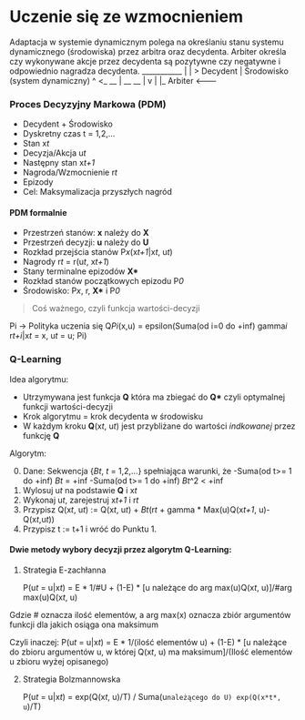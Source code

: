 # Uczenie się ze wzmocnieniem

Adaptacja w systemie dynamicznym polega na określaniu stanu systemu dynamicznego (środowiska) przez arbitra oraz decydenta. Arbiter określa czy wykonywane akcje przez decydenta są pozytywne czy negatywne i odpowiednio nagradza decydenta. 
	 ___________
	|    |      > 
Decydent     |	      Środowisko (system dynamiczny)
   ^   <_ __ | __ __
   |         v   | 
   |_ Arbiter <--- 


### Proces Decyzyjny Markowa (PDM)

- Decydent + Środowisko
- Dyskretny czas t = 1,2,...
- Stan x*t*
- Decyzja/Akcja u*t*
- Następny stan x*t+1*
- Nagroda/Wzmocnienie r*t*
- Epizody
- Cel: Maksymalizacja przyszłych nagród

#### PDM formalnie

- Przestrzeń stanów: **x** należy do **X**
- Przestrzeń decyzji: **u** należy do **U**
- Rozkład przejścia stanów P*x*(x*t+1*|x*t*, u*t*)
- Nagrody r*t* = r(u*t*, x*t+1*)
- Stany terminalne epizodów __X*__
- Rozkład stanów początkowych epizodu P*0*
- Środowisko: P*x*, r, __X*__ i P*0*

> Coś ważnego, czyli funkcja wartości-decyzji

Pi -> Polityka uczenia się
Q*Pi*(x,u) = epsilon(Suma(od i=0 do +inf) gamma*i* r*t+i*|x*t* = x, u*t* = u; Pi)

### Q-Learning 

Idea algorytmu:

- Utrzymywana jest funkcja **Q** która ma zbiegać do __Q*__ czyli optymalnej funkcji wartości-decyzji
- Krok algorytmu = krok decydenta w środowisku
- W każdym kroku **Q**(x*t*, u*t*) jest przybliżane do wartości *indkowanej* przez funkcję **Q**

Algorytm: 

0. Dane: Sekwencja {_B_*t*, *t* = 1,2,...} spełniająca warunki, że 
   -Suma(od t>= 1 do +inf) _B_*t* = +inf 
   -Suma(od t>= 1 do +inf) _B_*t*^2 < +inf
1. Wylosuj u*t* na podstawie **Q** i x*t*
2. Wykonaj u*t*, zarejestruj x*t+1* i r*t*
3. Przypisz
   Q(x*t*, u*t*) := Q(x*t*, u*t*) + _B_*t*(r*t* + gamma * Max(u)Q(x*t+1*, u)-Q(x*t*,u*t*))
4. Przypisz t := t+1 i wróć do Punktu 1.

#### Dwie metody wybory decyzji przez algorytm Q-Learning:

1. Strategia E-zachłanna

   P(u*t* = u|x*t*) = E * 1/#U + (1-E) * [u należące do arg max(u)Q(x*t*, u)]/#arg max(u)Q(x*t*, u)

Gdzie # oznacza ilość elementów, a arg max(x) oznacza zbiór argumentów funkcji dla jakich osiąga ona maksimum

Czyli inaczej:
   P(u*t* = u|x*t*) = E * 1/(ilość elementów u) + (1-E) * [u należące do zbioru argumentów u, w której Q(x*t*, u) ma maksimum]/(Ilość elementów u zbioru wyżej opisanego)

2. Strategia Bolzmannowska

   P(u*t* = u|x*t*) = exp(Q(x*t*, u)/T) / Suma(u`należącego do U) exp(Q(x*t*, u`)/T)


